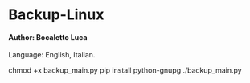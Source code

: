 # Backup-Linux
#### Author: Bocaletto Luca

Language: English, Italian.

chmod +x backup_main.py
pip install python-gnupg
./backup_main.py
